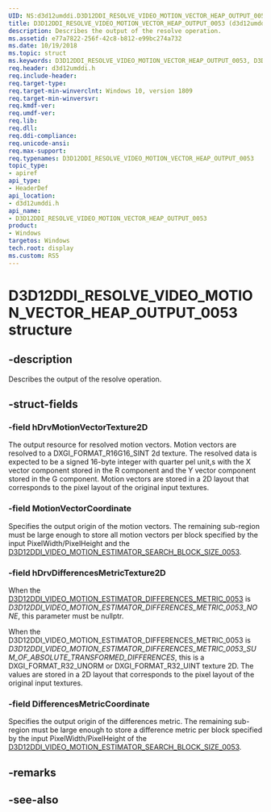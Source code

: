 ```yaml
---
UID: NS:d3d12umddi.D3D12DDI_RESOLVE_VIDEO_MOTION_VECTOR_HEAP_OUTPUT_0053
title: D3D12DDI_RESOLVE_VIDEO_MOTION_VECTOR_HEAP_OUTPUT_0053 (d3d12umddi.h)
description: Describes the output of the resolve operation.
ms.assetid: e77a7822-256f-42c8-b812-e99bc274a732
ms.date: 10/19/2018
ms.topic: struct
ms.keywords: D3D12DDI_RESOLVE_VIDEO_MOTION_VECTOR_HEAP_OUTPUT_0053, D3D12DDI_RESOLVE_VIDEO_MOTION_VECTOR_HEAP_OUTPUT_0053, 
req.header: d3d12umddi.h
req.include-header:
req.target-type:
req.target-min-winverclnt: Windows 10, version 1809
req.target-min-winversvr:
req.kmdf-ver:
req.umdf-ver:
req.lib:
req.dll:
req.ddi-compliance:
req.unicode-ansi:
req.max-support:
req.typenames: D3D12DDI_RESOLVE_VIDEO_MOTION_VECTOR_HEAP_OUTPUT_0053
topic_type: 
- apiref
api_type: 
- HeaderDef
api_location: 
- d3d12umddi.h
api_name: 
- D3D12DDI_RESOLVE_VIDEO_MOTION_VECTOR_HEAP_OUTPUT_0053
product:
- Windows
targetos: Windows
tech.root: display
ms.custom: RS5
---
```


# D3D12DDI_RESOLVE_VIDEO_MOTION_VECTOR_HEAP_OUTPUT_0053 structure

## -description

Describes the output of the resolve operation.

## -struct-fields

### -field hDrvMotionVectorTexture2D

The output resource for resolved motion vectors. Motion vectors are resolved to a DXGI_FORMAT_R16G16_SINT 2d texture. The resolved data is expected to be a signed 16-byte integer with quarter pel unit,s with the X vector component stored in the R component and the Y vector component stored in the G component. Motion vectors are stored in a 2D layout that corresponds to the pixel layout of the original input textures.

### -field MotionVectorCoordinate

Specifies the output origin of the motion vectors. The remaining sub-region must be large enough to store all motion vectors per block specified by the input PixelWidth/PixelHeight and the [D3D12DDI_VIDEO_MOTION_ESTIMATOR_SEARCH_BLOCK_SIZE_0053](ne-d3d12umddi-d3d12ddi_video_motion_estimator_search_block_size_0053.md).

### -field hDrvDifferencesMetricTexture2D

When the [D3D12DDI_VIDEO_MOTION_ESTIMATOR_DIFFERENCES_METRIC_0053](ne-d3d12umddi-d3d12ddi_video_motion_estimator_differences_metric_0053.md) is *D3D12DDI_VIDEO_MOTION_ESTIMATOR_DIFFERENCES_METRIC_0053_NONE*, this parameter must be nullptr.

When the D3D12DDI_VIDEO_MOTION_ESTIMATOR_DIFFERENCES_METRIC_0053 is *D3D12DDI_VIDEO_MOTION_ESTIMATOR_DIFFERENCES_METRIC_0053_SUM_OF_ABSOLUTE_TRANSFORMED_DIFFERENCES*, this is a DXGI_FORMAT_R32_UNORM or DXGI_FORMAT_R32_UINT texture 2D. The values are stored in a 2D layout that corresponds to the pixel layout of the original input textures.

### -field DifferencesMetricCoordinate
 
Specifies the output origin of the differences metric. The remaining sub-region must be large enough to store a difference metric per block specified by the input PixelWidth/PixelHeight of the [D3D12DDI_VIDEO_MOTION_ESTIMATOR_SEARCH_BLOCK_SIZE_0053](ne-d3d12umddi-d3d12ddi_video_motion_estimator_search_block_size_0053.md).

## -remarks

## -see-also
